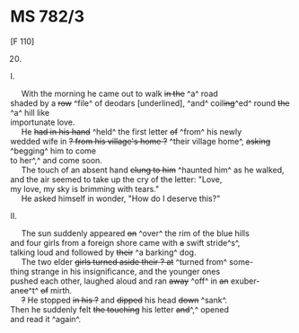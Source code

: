 # MS 782/3

[F 110]

20.

I.

&nbsp;&nbsp;&nbsp;&nbsp;&nbsp;With the morning he came out to walk ~~in the~~ ^a^ road \
shaded by a ~~row~~ ^file^ of deodars [underlined], ^and^ coil~~ing~~^ed^ round ~~the~~ ^a^ hill like \
importunate love. \
&nbsp;&nbsp;&nbsp;&nbsp;&nbsp;He ~~had in his hand~~ ^held^ the first letter ~~of~~ ^from^ his newly \
wedded wife in ~~? from his village's home ?~~ ^their village home^, ~~asking~~ ^begging^ him to come \
to her^,^ and come soon. \
&nbsp;&nbsp;&nbsp;&nbsp;&nbsp;The touch of an absent hand ~~clung to him~~ ^haunted him^ as he walked, \
and the air seemed to take up the cry of the letter: "Love, \
my love, my sky is brimming with tears." \
&nbsp;&nbsp;&nbsp;&nbsp;&nbsp;He asked himself in wonder, "How do I deserve this?" 

II. 

&nbsp;&nbsp;&nbsp;&nbsp;&nbsp;The sun suddenly appeared ~~on~~ ^over^ the rim of the blue hills \
and four girls from a foreign shore came with ~~a~~ swift stride^s^, \
talking loud and followed by ~~their~~ ^a barking^ dog. \
&nbsp;&nbsp;&nbsp;&nbsp;&nbsp;The two elder ~~girls turned aside their ? at~~ ^turned from^ some- \
thing strange in his insignificance, and the younger ones \
pushed each other, laughed aloud and ran ~~away~~ ^off^ in ~~an~~ exuber- \
an~~ce~~^t^ ~~of~~ mirth. \
&nbsp;&nbsp;&nbsp;&nbsp;&nbsp;~~?~~ He stopped ~~in his ?~~ and ~~dipped~~ his head ~~down~~ ^sank^. \
Then he suddenly felt ~~the touching~~ his letter ~~and~~^,^ opened \
and read it ^again^.
